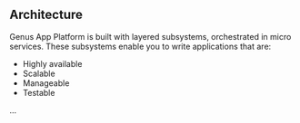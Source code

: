 ## Architecture
Genus App Platform is built with layered subsystems, orchestrated in micro services. These subsystems enable you to write applications that are:
* Highly available
* Scalable
* Manageable
* Testable

...
